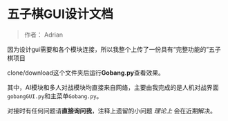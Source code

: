 # 五子棋GUI设计文档

> 作者： Adrian

因为设计gui需要和各个模块连接，所以我整个上传了一份具有“完整功能的”五子棋项目

clone/download这个文件夹后运行**Gobang.py**查看效果。

其中，AI模块和多人对战模块均直接来自网络，主要由我完成的是人机对战界面`gobangGUI.py`和主菜单`Gobang.py`。

对接时有任何问题请**直接询问我**，注释上遗留的小问题 *理论上* 会在近期解决。

